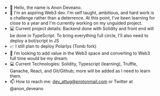 - 👋 Hello, the name is Anon Deveano. 
- :monocle_face: I'm an aspiring Web3 dev. I'm self taught, ambitious, and hard work is a challenge rather than a deterrence. At this point, I've been learning for close to a year and I'm currently working on my unguided project.
- :computer: Current project details: Backend done with Solidity and front end will be done in TypeScript. To bring everything full circle, I'll also need to deploy a bot/script in JS
- :chart_with_upwards_trend: I still plan to deploy Polarlys (Tomb fork) 
- :purple_heart: I’m looking to add value in the Web3 space and converting to Web3 full time would be my dream. 
- :computer: Current Technologies: Solidity, Typescript (learning), Truffle, Ganache, React, and Git/Github; more will be added as I need to learn them.
- 📫 How to reach me: dev_attug@protonmail.com or Twitter at @anon_deveano

<!---
AnonDeveano/AnonDeveano is a ✨ special ✨ repository because its `README.md` (this file) appears on your GitHub profile.
You can click the Preview link to take a look at your changes.
--->
